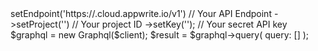 <?php

use Appwrite\Client;
use Appwrite\Services\Graphql;

$client = (new Client())
    ->setEndpoint('https://<REGION>.cloud.appwrite.io/v1') // Your API Endpoint
    ->setProject('<YOUR_PROJECT_ID>') // Your project ID
    ->setKey('<YOUR_API_KEY>'); // Your secret API key

$graphql = new Graphql($client);

$result = $graphql->query(
    query: []
);